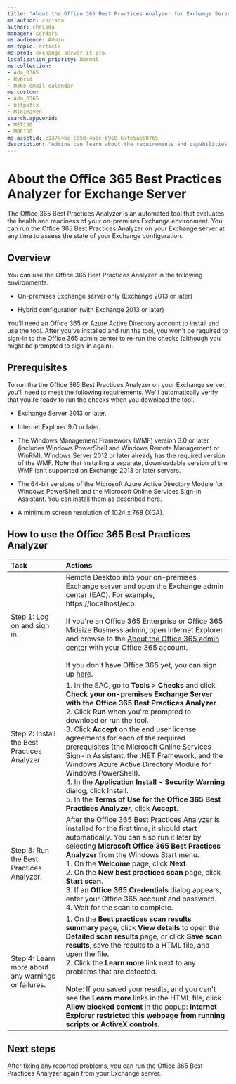 ```yaml
---
title: "About the Office 365 Best Practices Analyzer for Exchange Server"
ms.author: chrisda
author: chrisda
manager: serdars
ms.audience: Admin
ms.topic: article
ms.prod: exchange-server-it-pro
localization_priority: Normal
ms.collection:
- Adm_O365
- Hybrid
- M365-email-calendar
ms.custom:
- Adm_O365
- httpsfix
- MiniMaven
search.appverid:
- MET150
- MOE150
ms.assetid: c137e46e-c05d-4bdc-b968-67fe5ae68765
description: "Admins can learn about the requirements and capabilities of the BPA for Exchange Server"
---
```


# About the Office 365 Best Practices Analyzer for Exchange Server

The Office 365 Best Practices Analyzer is an automated tool that evaluates the health and readiness of your on-premises Exchange environment. You can run the Office 365 Best Practices Analyzer on your Exchange server at any time to assess the state of your Exchange configuration.

## Overview

You can use the Office 365 Best Practices Analyzer in the following environments:

- On-premises Exchange server only (Exchange 2013 or later)

- Hybrid configuration (with Exchange 2013 or later)

You'll need an Office 365 or Azure Active Directory account to install and use the tool. After you've installed and run the tool, you won't be required to sign-in to the Office 365 admin center to re-run the checks (although you might be prompted to sign-in again).

## Prerequisites

To run the the Office 365 Best Practices Analyzer on your Exchange server, you'll need to meet the following requirements. We'll automatically verify that you're ready to run the checks when you download the tool.

- Exchange Server 2013 or later.

- Internet Explorer 9.0 or later.

- The Windows Management Framework (WMF) version 3.0 or later (includes Windows PowerShell and Windows Remote Management or WinRM). Windows Server 2012 or later already has the required version of the WMF. Note that installing a separate, downloadable version of the WMF isn't supported on Exchange 2013 or later servers.

- The 64-bit versions of the Microsoft Azure Active Directory Module for Windows PowerShell and the Microsoft Online Services Sign-in Assistant. You can install them as described [here](https://docs.microsoft.com/office365/enterprise/powershell/connect-to-office-365-powershell#step-1-install-required-software-1).

- A minimum screen resolution of 1024 x 768 (XGA).

## How to use the Office 365 Best Practices Analyzer

|**Task**|**Actions**|
|:-----|:-----|
|Step 1: Log on and sign in.|Remote Desktop into your on-premises Exchange server and open the Exchange admin center (EAC). For example, https://localhost/ecp. <br/><br/> If you're an Office 365 Enterprise or Office 365 Midsize Business admin, open Internet Explorer and browse to the [About the Office 365 admin center](https://docs.microsoft.com/office365/admin/admin-overview/about-the-admin-center) with your Office 365 account. <br/><br/> If you don't have Office 365 yet, you can sign up [here](https://products.office.com/business/compare-more-office-365-for-business-plans).|
|Step 2: Install the Best Practices Analyzer.|1. In the EAC, go to **Tools** \> **Checks** and click **Check your on-premises Exchange Server with the Office 365 Best Practices Analyzer**. <br/>2.  Click **Run** when you're prompted to download or run the tool. <br/>3. Click **Accept** on the end user license agreements for each of the required prerequisites (the Microsoft Online Services Sign-in Assistant, the .NET Framework, and the Windows Azure Active Directory Module for Windows PowerShell). <br/>4. In the **Application Install - Security Warning** dialog, click Install. <br/>5. In the **Terms of Use for the Office 365 Best Practices Analyzer**, click **Accept**.|
|Step 3: Run the Best Practices Analyzer.|After the Office 365 Best Practices Analyzer is installed for the first time, it should start automatically. You can also run it later by selecting **Microsoft Office 365 Best Practices Analyzer** from the Windows Start menu. <br/>1. On the **Welcome** page, click **Next**. <br/>2. On the **New best practices scan** page, click **Start scan**. <br/>3. If an **Office 365 Credentials** dialog appears, enter your Office 365 account and password. <br/>4. Wait for the scan to complete.|
Step 4: Learn more about any warnings or failures.|1. On the **Best practices scan results summary** page, click **View details** to open the **Detailed scan results** page, or click **Save scan results**, save the results to a HTML file, and open the file. <br/>2. Click the **Learn more** link next to any problems that are detected. <br/><br/> **Note**: If you saved your results, and you can't see the **Learn more** links in the HTML file, click **Allow blocked content** in the popup: **Internet Explorer restricted this webpage from running scripts or ActiveX controls**.|

## Next steps

After fixing any reported problems, you can run the Office 365 Best Practices Analyzer again from your Exchange server.

